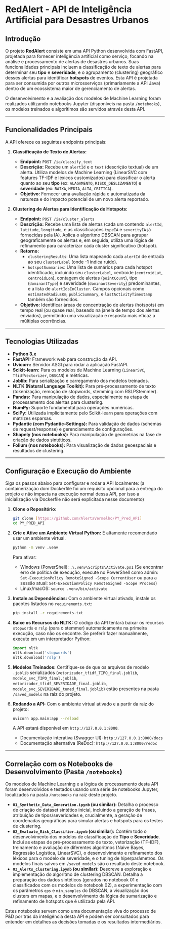 # RedAlert - API de Inteligência Artificial para Desastres Urbanos

## Introdução

O projeto **RedAlert** consiste em uma API Python desenvolvida com FastAPI, projetada para fornecer inteligência artificial como serviço, focando na análise e processamento de alertas de desastres urbanos. Suas funcionalidades principais incluem a classificação de texto de alertas para determinar seu **tipo** e **severidade**, e o agrupamento (clustering) geográfico desses alertas para identificar **hotspots** de eventos. Esta API é projetada para ser consumida por outros microsserviços (primariamente a API Java) dentro de um ecossistema maior de gerenciamento de alertas.

O desenvolvimento e a avaliação dos modelos de Machine Learning foram realizados utilizando notebooks Jupyter (disponíveis na pasta `/notebooks`), os modelos treinados e algorítimos são servidos através desta API.

---

## Funcionalidades Principais

A API oferece os seguintes endpoints principais:

1.  **Classificação de Texto de Alertas:**
    * **Endpoint:** `POST /ia/classify_text`
    * **Descrição:** Recebe um `alertId` e o `text` (descrição textual) de um alerta. Utiliza modelos de Machine Learning (LinearSVC com features TF-IDF e léxicos customizados) para classificar o alerta quanto ao seu **tipo** (ex: `ALAGAMENTO`, `RISCO_DESLIZAMENTO`) e **severidade** (ex: `BAIXA`, `MEDIA`, `ALTA`, `CRITICA`).
    * **Objetivo:** Fornecer uma avaliação rápida e automatizada da natureza e do impacto potencial de um novo alerta reportado.

2.  **Clustering de Alertas para Identificação de Hotspots:**
    * **Endpoint:** `POST /ia/cluster_alerts`
    * **Descrição:** Recebe uma lista de alertas (cada um contendo `alertId`, `latitude`, `longitude`, e as classificações `typeIA` e `severityIA` já fornecidas pela IA). Aplica o algoritmo DBSCAN para agrupar geograficamente os alertas e, em seguida, utiliza uma lógica de refinamento para caracterizar cada cluster significativo (hotspot).
    * **Retorno:**
        * `clusteringResults`: Uma lista mapeando cada `alertId` de entrada ao seu `clusterLabel` (onde -1 indica ruído).
        * `hotspotSummaries`: Uma lista de sumários para cada hotspot identificado, incluindo seu `clusterLabel`, centroide (`centroidLat`, `centroidLon`), contagem de alertas (`pointCount`), tipo (`dominantType`) e severidade (`dominantSeverity`) predominantes, e a lista de `alertIdsInCluster`. Campos opcionais como `estimatedRadiusKm`, `publicSummary`, e `lastActivityTimestamp` também são fornecidos.
    * **Objetivo:** Identificar áreas de concentração de alertas (hotspots) em tempo real (ou quase real, baseado na janela de tempo dos alertas enviados), permitindo uma visualização e resposta mais eficaz a múltiplas ocorrências.

---

## Tecnologias Utilizadas

* **Python 3.x**
* **FastAPI:** Framework web para construção da API.
* **Uvicorn:** Servidor ASGI para rodar a aplicação FastAPI.
* **Scikit-learn:** Para os modelos de Machine Learning (`LinearSVC`, `TfidfVectorizer`, `DBSCAN`) e métricas.
* **Joblib:** Para serialização e carregamento dos modelos treinados.
* **NLTK (Natural Language Toolkit):** Para pré-processamento de texto (tokenização, remoção de stopwords, stemming com RSLPStemmer).
* **Pandas:** Para manipulação de dados, especialmente na etapa de processamento dos alertas para clustering.
* **NumPy:** Suporte fundamental para operações numéricas.
* **SciPy:** Utilizada implicitamente pelo Scikit-learn para operações com matrizes esparsas.
* **Pydantic (com Pydantic-Settings):** Para validação de dados (schemas de request/response) e gerenciamento de configurações.
* **Shapely (nos notebooks):** Para manipulação de geometrias na fase de criação de dados sintéticos.
* **Folium (nos notebooks):** Para visualização de dados geoespaciais e resultados de clustering.

---

## Configuração e Execução do Ambiente

Siga os passos abaixo para configurar e rodar a API localmente: (a containerização dom Dockerfile foi um requisito opcional para a entrega do projeto e não impacta na execução normal dessa API, por isso a inicialização via Dockerfile não será explicitada nesse documento)

1.  **Clone o Repositório:**
    ```bash
    git clone [https://github.com/AlertaVermelho/PY_Pred_API]
    cd PY_PRED_API
    ```

2.  **Crie e Ative um Ambiente Virtual Python:**
    É altamente recomendado usar um ambiente virtual.
    ```bash
    python -m venv .venv
    ```
    Para ativar:
    * Windows (PowerShell): `.\.venv\Scripts\Activate.ps1`
        (Se encontrar erro de política de execução, execute no PowerShell como admin: `Set-ExecutionPolicy RemoteSigned -Scope CurrentUser` ou para a sessão atual: `Set-ExecutionPolicy RemoteSigned -Scope Process`)
    * Linux/macOS: `source .venv/bin/activate`

3.  **Instale as Dependências:**
    Com o ambiente virtual ativado, instale os pacotes listados no `requirements.txt`:
    ```bash
    pip install -r requirements.txt
    ```

4.  **Baixe os Recursos do NLTK:**
    O código da API tentará baixar os recursos `stopwords` e `rslp` (para o stemmer) automaticamente na primeira execução, caso não os encontre. Se preferir fazer manualmente, execute em um interpretador Python:
    ```python
    import nltk
    nltk.download('stopwords')
    nltk.download('rslp')
    ```

5.  **Modelos Treinados:**
    Certifique-se de que os arquivos de modelo `.joblib` serializados (`vetorizador_tfidf_TIPO_final.joblib`, `modelo_svc_TIPO_final.joblib`, `vetorizador_tfidf_SEVERIDADE_final.joblib`, `modelo_svc_SEVERIDADE_tuned_final.joblib`) estão presentes na pasta `/saved_models` na raiz do projeto.

6.  **Rodando a API:**
    Com o ambiente virtual ativado e a partir da raiz do projeto:
    ```bash
    uvicorn app.main:app --reload
    ```
    A API estará disponível em `http://127.0.0.1:8000`.
    * Documentação interativa (Swagger UI): `http://127.0.0.1:8000/docs`
    * Documentação alternativa (ReDoc): `http://127.0.0.1:8000/redoc`

---

## Correlação com os Notebooks de Desenvolvimento (Pasta `/notebooks`)

Os modelos de Machine Learning e a lógica de processamento desta API foram desenvolvidos e testados usando uma série de notebooks Jupyter, localizados na pasta `/notebooks` na raiz deste projeto.

* **`01_Synthetic_Data_Generation.ipynb` (ou similar):** Detalha o processo de criação do dataset sintético inicial, incluindo a geração de frases, atribuição de tipos/severidades e, crucialmente, a geração de coordenadas geográficas para simular alertas e hotspots para os testes de clustering.
* **`02_Evaluate_Risk_Classifier.ipynb` (ou similar):** Contém todo o desenvolvimento dos modelos de classificação de **Tipo** e **Severidade**. Inclui as etapas de pré-processamento de texto, vetorização (TF-IDF), treinamento e avaliação de diferentes algoritmos (Naive Bayes, Regressão Logística, LinearSVC), o desenvolvimento e refinamento dos léxicos para o modelo de severidade, e o tuning de hiperparâmetros. Os modelos finais salvos em `/saved_models` são o resultado deste notebook.
* **`03_Alerts_Clustering.ipynb` (ou similar):** Descreve a exploração e implementação do algoritmo de clustering DBSCAN. Detalha a preparação dos dados sintéticos (gerados no notebook 01 e classificados com os modelos do notebook 02), a experimentação com os parâmetros `eps` e `min_samples` do DBSCAN, a visualização dos clusters em mapas, e o desenvolvimento da lógica de sumarização e refinamento de hotspots que é utilizada pela API.

Estes notebooks servem como uma documentação viva do processo de P&D por trás da inteligência desta API e podem ser consultados para entender em detalhes as decisões tomadas e os resultados intermediários.
